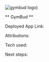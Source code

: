 ![gymbud logo](./austins-gymlog-app.png))


** GymBud **


Deployed App Link: 


Attributions: 


Tech used:


Next steps: